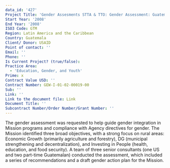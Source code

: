 ```yaml
---
data_id: '427'
Project Title: 'Gender Assesments STTA & TTO: Gender Assessment: Guatemala (TDY 73)'
Start Year: '2008'
End Year: '2008'
ISO3 Code: GTM
Region: Latin America and the Caribbean
Country: Guatemala
Client/ Donor: USAID
Point of contact: ''
Email: ''
Phone: ''
Is Current Project? (true/false): 
Practice Area:
  - 'Education, Gender, and Youth'
Prime: x
Contract Value USD: ''
Contract Number: GEW-I-01-02-00019-00
Sub: ''
Link: ''
Link to the document file: Link
Document Title: ''
Subcontract Number/Order Number/Grant Number: ''
---
```


The gender assessment was requested to help guide gender integration in Mission programs and compliance with Agency directives for gender. The Mission identified three broad objectives, with a strong focus on rural areas: Economic Growth (primarily agriculture and forestry), DG (municipal strengthening and decentralization), and Investing in People (health, education, and food security). A team of three senior consultants (one US and two part-time Guatemalan) conducted the assessment, which included a series of recommendations and a draft gender action plan for the Mission.